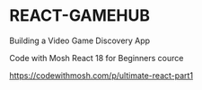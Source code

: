 # REACT-GAMEHUB

Building a Video Game Discovery App

Code with Mosh React 18 for Beginners cource

https://codewithmosh.com/p/ultimate-react-part1
